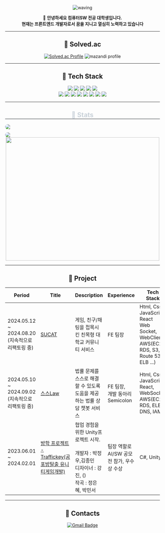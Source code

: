 
 <div align="center">
    
![waving](https://capsule-render.vercel.app/api?type=waving&height=200&text=JungwooPark&fontSize=28&fontAlign=88&fontAlignY=40&desc=@jungwoo0601&descAlign=91&color=gradient)

  
👋 **안녕하세요 컴퓨터SW 전공 대학생입니다. <br> 현재는 프론트엔드 개발자로서 꿈을 지니고 열심히 노력하고 있습니다**

---


## 🏅 Solved.ac
[![Solved.ac Profile](http://mazassumnida.wtf/api/v2/generate_badge?boj=pjw1346799)](https://solved.ac/pjw1346799/)
![mazandi profile](http://mazandi.herokuapp.com/api?handle=pjw1346799&theme=warm)

---

## 💪 Tech Stack
<img src="https://img.shields.io/badge/CSS3-1572B6?style=for-the-badge&logo=CSS3&logoColor=white">
    <img src="https://img.shields.io/badge/Figma-F24E1E?style=for-the-badge&logo=Figma&logoColor=white">
    <img src="https://img.shields.io/badge/Git-F05032?style=for-the-badge&logo=Git&logoColor=white">
    <img src="https://img.shields.io/badge/Github-181717?style=for-the-badge&logo=Github&logoColor=white">
    <img src="https://img.shields.io/badge/HTML5-E34F26?style=for-the-badge&logo=HTML5&logoColor=white">
    <br/>
    <img src="https://img.shields.io/badge/jQuery-0769AD?style=for-the-badge&logo=jQuery&logoColor=white">
    <img src="https://img.shields.io/badge/Javascript-F7DF1E?style=for-the-badge&logo=Javascript&logoColor=white">
    <img src="https://img.shields.io/badge/Prettier-F7B93E?style=for-the-badge&logo=Prettier&logoColor=white">
    <img src="https://img.shields.io/badge/React-61DAFB?style=for-the-badge&logo=React&logoColor=white">
    <img src="https://img.shields.io/badge/Sass-CC6699?style=for-the-badge&logo=Sass&logoColor=white">
    <img src="https://img.shields.io/badge/Tailwind CSS-06B6D4?style=for-the-badge&logo=Tailwind CSS&logoColor=white">
    <img src="https://img.shields.io/badge/Unity-222324?style=for-the-badge&logo=Unity&logoColor=white">
    <img src="https://img.shields.io/badge/Python-3776AB?style=for-the-badge&logo=Python&logoColor=white">
    <br/>

---

<div style="text-align: center;">
  <h2 style="border-bottom: 1px solid #21262d; color: #c9d1d9;">🏅 Stats</h2>
  <div style="display: flex; justify-content: center; align-items: stretch; gap: 10px; flex-wrap: wrap;">
    <img 
      src="https://github-readme-stats.vercel.app/api?username=rogie&bg_color=180,326fd2,00000000&title_color=ffffff&text_color=ffffff"
      style="flex: 1; min-width: 300px; max-width: 100%; height: auto; object-fit: cover; border-radius: 10px;"
    />
    <img 
      src="https://github-readme-stats.vercel.app/api/top-langs/?username=rogie&layout=compact&bg_color=180,326fd2,00000000&title_color=ffffff&text_color=ffffff"
      style="flex: 1; min-width: 300px; max-width: 100%; height: auto; object-fit: cover; border-radius: 10px;"
    />
  </div>
</div>

<div align="center">
  <a href="https://www.gitanimals.org/en_US?utm_medium=image&utm_source=koo-rogie&utm_content=line">
    <img width="500" height="400" src="https://render.gitanimals.org/lines/koo-rogie"/>
  </a>
</div>

---

## 🚀 Project

| Period                  | Title                                                                                                                                             | Description                                                                                | Experience                   | Tech Stack                                                                                    |
| ----------------------- | ------------------------------------------------------------------------------------------------------------------------------------------------- | ------------------------------------------------------------------------------------------ | ---------------------------- | --------------------------------------------------------------------------------------------- |
| 2024.05.12 <br>~ <br> 2024.08.20 (지속적으로 리팩토링 중)      |   [SUCAT](https://github.com/Suwon-University-Community-SUCAT/Sucat-Server)                                | 게임, 친구/채팅을 접목시킨 친목형 대학교 커뮤니티 서비스   | FE 팀장  | Html, Css, JavaScript, React <br> Web Socket, WebClient, <br>AWS(EC2, RDS, S3, Route 53, ELB ...)                                                            |
| 2024.05.10 <br>~ <br> 2024.09.02 (지속적으로 리팩토링 중)      | [스스Law](https://github.com/HanIum2024-AILawyer/SSL-Server)                                           | 법률 문제를 스스로 해결할 수 있도록 도움을 제공하는 법률 상담 챗봇 서비스     | FE 팀장, <br> 개발 동아리 Semicolon  | Html, Css, JavaScript, React, WebSocket <br>AWS(EC2, RDS, ELB, DNS, IAM)                              |
| 2023.06.01 <br>~<br> 2024.02.01 | [방학 프로젝트 - Traffickey(공포방탈출 유니티게임개발)](https://github.com/Vacation-project/Server?tab=readme-ov-file)                                   | 협업 경험을 위한 Unity프로젝트 시작.<br> <br> 개발자 : 박정우,김종민<br> 디자이너 : 강진, ()  <br> 작곡 : 정은혜, 박민서  |   팀장 역할로 AI/SW 공모전 참가, 우수상 수상   |  C#, Unity                                                                       |

---

## 📧 Contacts
[![Gmail Badge](https://img.shields.io/badge/Gmail-d14836?style=flat-square&logo=Gmail&logoColor=white&link=mailto:pjw1346799@gmail.com)](mailto:pjw1346799@gmail.com)

